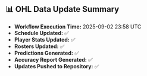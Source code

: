 ## 📊 OHL Data Update Summary
- **Workflow Execution Time:** 2025-09-02 23:58 UTC
- **Schedule Updated:** ✅
- **Player Stats Updated:** ✅
- **Rosters Updated:** ✅
- **Predictions Generated:** ✅
- **Accuracy Report Generated:** ✅
- **Updates Pushed to Repository:** ✅
